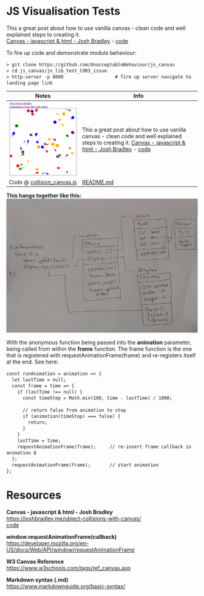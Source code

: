 # JS Visualisation Tests 
This a great post about how to use vanilla canvas - clean code and well explained steps to creating it.  
[Canvas - javascript & html - Josh Bradley](https://joshbradley.me/object-collisions-with-canvas/) - [code](https://gist.github.com/joshuabradley012/bd2bc96bbe1909ca8555a792d6a36e04)
  
To fire up code and demonstrate module behaviour:
```
> git clone https://github.com/UnacceptableBehaviour/js_canvas
> cd js_canvas/js_lib_test_CORS_issue
> http-server -p 8000                   # fire up server navigate to landing page link
```

| Notes | Info | 
| - | - | 
| ![sk](https://github.com/UnacceptableBehaviour/js_canvas/blob/master/js_lib_test_CORS_issue/collision_canvas.png) | This a great post about how to use vanilla canvas - clean code and well explained steps to creating it. [Canvas - javascript & html - Josh Bradley](https://joshbradley.me/object-collisions-with-canvas/) - [code](https://gist.github.com/joshuabradley012/bd2bc96bbe1909ca8555a792d6a36e04)|
| Code @ [collision_canvas.js](https://github.com/UnacceptableBehaviour/js_canvas/blob/master/js_lib_test_CORS_issue/collision_canvas.js) | [README.md](https://github.com/UnacceptableBehaviour/js_canvas/blob/master/js_lib_test_CORS_issue/README.md) | 
  
**This hangs together like this:**
![sw_overview.jpg](https://github.com/UnacceptableBehaviour/js_canvas/blob/master/js_lib_test_CORS_issue/sw_overview.jpg)
  
With the anonymous function being passed into the **animation** parameter, being called from within the **frame** function. The frame function is the one that is registered with requestAnimationFrame(frame) and re-registers itself at the end. See here:
  
```
const runAnimation = animation => {
  let lastTime = null;
  const frame = time => {
    if (lastTime !== null) {
      const timeStep = Math.min(100, time - lastTime) / 1000;

      // return false from animation to stop
      if (animation(timeStep) === false) {
        return;
      }
    }
    lastTime = time;
    requestAnimationFrame(frame);     // re-insert frame callback in animation Q
  };
  requestAnimationFrame(frame);       // start animation
};
```
  
# Resources
**Canvas - javascript & html - Josh Bradley**  
https://joshbradley.me/object-collisions-with-canvas/  
[code](https://gist.github.com/joshuabradley012/bd2bc96bbe1909ca8555a792d6a36e04)  
  
**window.requestAnimationFrame(callback)**
https://developer.mozilla.org/en-US/docs/Web/API/window/requestAnimationFrame
  
**W3 Canvas Reference**  
https://www.w3schools.com/tags/ref_canvas.asp  
  
**Markdown syntax (.md)**  
https://www.markdownguide.org/basic-syntax/  


